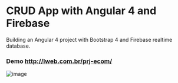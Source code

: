 # CRUD App with Angular 4 and Firebase

Building an Angular 4 project with Bootstrap 4 and Firebase realtime database.

### Demo http://lweb.com.br/prj-ecom/

![image](https://user-images.githubusercontent.com/29076312/37382638-939eca3e-2722-11e8-9704-76b9c38eec1d.png)


